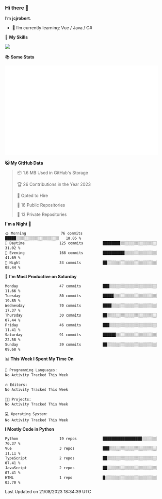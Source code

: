 ### Hi there 👋

I’m **jcjrobert**.

- 🌱 I’m currently learning: Vue / Java / C#

🌟 **My Skills**

![](https://img.shields.io/badge/-Python-3e74a2?style=flat-square&logo=Python&logoColor=fff)

📚 **Some Stats**

![](https://github.com/jcjrobert/github-stats/blob/master/generated/overview.svg)

<!--START_SECTION:waka-->
**🐱 My GitHub Data** 

> 📦 1.6 MB Used in GitHub's Storage 
 > 
> 🏆 26 Contributions in the Year 2023
 > 
> 💼 Opted to Hire
 > 
> 📜 16 Public Repositories 
 > 
> 🔑 13 Private Repositories 
 > 
**I'm a Night 🦉** 

```text
🌞 Morning                76 commits          █████░░░░░░░░░░░░░░░░░░░░   18.86 % 
🌆 Daytime                125 commits         ████████░░░░░░░░░░░░░░░░░   31.02 % 
🌃 Evening                168 commits         ██████████░░░░░░░░░░░░░░░   41.69 % 
🌙 Night                  34 commits          ██░░░░░░░░░░░░░░░░░░░░░░░   08.44 % 
```
📅 **I'm Most Productive on Saturday** 

```text
Monday                   47 commits          ███░░░░░░░░░░░░░░░░░░░░░░   11.66 % 
Tuesday                  80 commits          █████░░░░░░░░░░░░░░░░░░░░   19.85 % 
Wednesday                70 commits          ████░░░░░░░░░░░░░░░░░░░░░   17.37 % 
Thursday                 30 commits          ██░░░░░░░░░░░░░░░░░░░░░░░   07.44 % 
Friday                   46 commits          ███░░░░░░░░░░░░░░░░░░░░░░   11.41 % 
Saturday                 91 commits          ██████░░░░░░░░░░░░░░░░░░░   22.58 % 
Sunday                   39 commits          ██░░░░░░░░░░░░░░░░░░░░░░░   09.68 % 
```


📊 **This Week I Spent My Time On** 

```text
💬 Programming Languages: 
No Activity Tracked This Week

🔥 Editors: 
No Activity Tracked This Week

🐱‍💻 Projects: 
No Activity Tracked This Week

💻 Operating System: 
No Activity Tracked This Week
```

**I Mostly Code in Python** 

```text
Python                   19 repos            ██████████████████░░░░░░░   70.37 % 
Vue                      3 repos             ███░░░░░░░░░░░░░░░░░░░░░░   11.11 % 
TypeScript               2 repos             ██░░░░░░░░░░░░░░░░░░░░░░░   07.41 % 
JavaScript               2 repos             ██░░░░░░░░░░░░░░░░░░░░░░░   07.41 % 
HTML                     1 repo              █░░░░░░░░░░░░░░░░░░░░░░░░   03.70 % 
```




 Last Updated on 21/08/2023 18:34:39 UTC
<!--END_SECTION:waka-->
